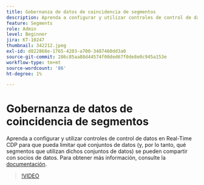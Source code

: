 ```yaml
---
title: Gobernanza de datos de coincidencia de segmentos
description: Aprenda a configurar y utilizar controles de control de datos en Real-Time CDP para que pueda limitar qué conjuntos de datos (y, por lo tanto, qué segmentos utilizan dichos conjuntos de datos...) (las descripciones deben tener entre 60 y 160 caracteres).
feature: Segments
role: Admin
level: Beginner
jira: KT-10247
thumbnail: 342212.jpeg
exl-id: d822868e-1765-4203-a700-3487460dd3a0
source-git-commit: 286c85aa88d44574f00ded67f0de8e0c945a153e
workflow-type: tm+mt
source-wordcount: '86'
ht-degree: 1%

---
```


# Gobernanza de datos de coincidencia de segmentos

Aprenda a configurar y utilizar controles de control de datos en Real-Time CDP para que pueda limitar qué conjuntos de datos (y, por lo tanto, qué segmentos que utilizan dichos conjuntos de datos) se pueden compartir con socios de datos. Para obtener más información, consulte la [documentación](https://experienceleague.adobe.com/docs/experience-platform/segmentation/ui/segment-match/overview.html?lang=es).

>[!VIDEO](https://video.tv.adobe.com/v/346357/?learn=on&enablevpops&captions=spa)
